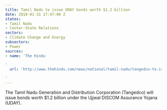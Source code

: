 ```yaml
---
title: Tamil Nadu to issue UDAY bonds worth $1.2 billion
date: 2018-01-31 17:47:00 Z
states:
- Tamil Nadu
- Center-State Relations
sectors:
- Climate Change and Energy
subsectors:
- Power
sources:
- name: 'The Hindu

'
  url: 'http://www.thehindu.com/news/national/tamil-nadu/tangedco-to-issue-bonds/article22516220.ece

'
---
```


The Tamil Nadu Generation and Distribution Corporation (Tangedco) will issue bonds worth $1.2 billion under the Ujjwal DISCOM Assurance Yojana (UDAY). 
